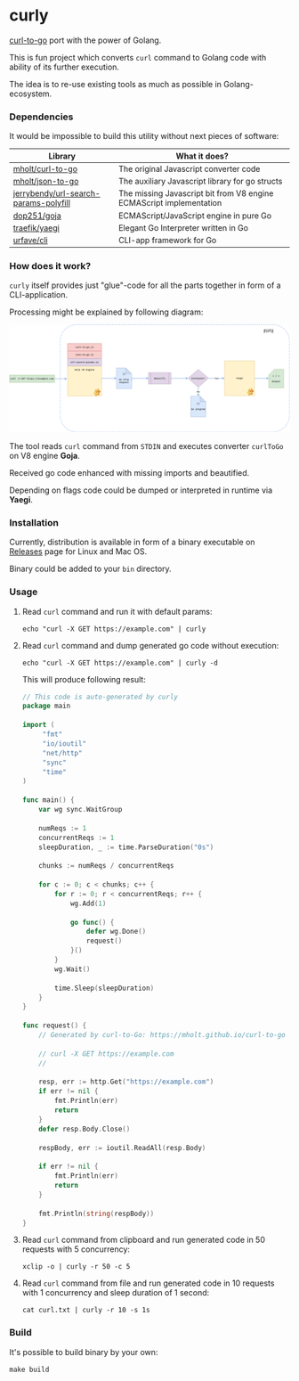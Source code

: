 curly
=====

[curl-to-go](https://github.com/mholt/curl-to-go) port with the power of Golang.

This is fun project which converts `curl` command to Golang code with ability of its further execution.

The idea is to re-use existing tools as much as possible in Golang-ecosystem.

### Dependencies

It would be impossible to build this utility without next pieces of software:

| Library          | What it does?                                                       |
|------------------|---------------------------------------------------------------------|
| [mholt/curl-to-go](https://github.com/mholt/curl-to-go) | The original Javascript converter code                              |
 |[mholt/json-to-go](https://github.com/mholt/json-to-go) | The auxiliary Javascript library for go structs                     |
|[jerrybendy/url-search-params-polyfill](https://github.com/jerrybendy/url-search-params-polyfill) | The missing Javascript bit from V8 engine ECMAScript implementation |
|[dop251/goja](https://github.com/dop251/goja) | ECMAScript/JavaScript engine in pure Go                             |
|[traefik/yaegi](https://github.com/traefik/yaegi) | Elegant Go Interpreter written in Go                                |
|[urfave/cli](https://github.com/urfave/cli) | CLI-app framework for Go                                            |


### How does it work?

`curly` itself provides just "glue"-code for all the parts together in form of a CLI-application.

Processing might be explained by following diagram:

![diagram](./curly.drawio.png)

The tool reads `curl` command from `STDIN` and executes converter `curlToGo` on V8 engine **Goja**.

Received go code enhanced with missing imports and beautified.

Depending on flags code could be dumped or interpreted in runtime via **Yaegi**.


### Installation

Currently, distribution is available in form of a binary executable on [Releases](https://github.com/m1x0n/curly/releases) page for Linux and Mac OS.

Binary could be added to your `bin` directory.


### Usage
1. Read `curl` command and run it with default params:

    ```shell  
    echo "curl -X GET https://example.com" | curly
    ```
2. Read `curl` command and dump generated go code without execution:
    ```shell
    echo "curl -X GET https://example.com" | curly -d
    ```
   
   This will produce following result:
   ```go
   // This code is auto-generated by curly
   package main
   
   import (
        "fmt"
        "io/ioutil"
        "net/http"
        "sync"
        "time"
   )
   
   func main() {
       var wg sync.WaitGroup
   
       numReqs := 1
       concurrentReqs := 1
       sleepDuration, _ := time.ParseDuration("0s")
   
       chunks := numReqs / concurrentReqs
   
       for c := 0; c < chunks; c++ {
           for r := 0; r < concurrentReqs; r++ {
               wg.Add(1)
   
               go func() {
                   defer wg.Done()
                   request()
               }()
           }
           wg.Wait()
   
           time.Sleep(sleepDuration)
       }
   }
   
   func request() { 
       // Generated by curl-to-Go: https://mholt.github.io/curl-to-go
   
       // curl -X GET https://example.com
       //
   
       resp, err := http.Get("https://example.com")
       if err != nil {
           fmt.Println(err)
           return
       }
       defer resp.Body.Close()
   
       respBody, err := ioutil.ReadAll(resp.Body)
   
       if err != nil {
           fmt.Println(err)
           return
       }
   
       fmt.Println(string(respBody))
   }
   ```
3. Read `curl` command from clipboard and run generated code in 50 requests with 5 concurrency:
    ```shell
    xclip -o | curly -r 50 -c 5
    ```
4. Read `curl` command from file and run generated code in 10 requests with 1 concurrency and
   sleep duration of 1 second:
   ```shell
   cat curl.txt | curly -r 10 -s 1s
   ```


### Build

It's possible to build binary by your own:

```shell
make build
```
